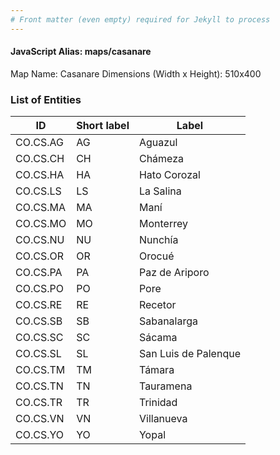 ```yaml
---
# Front matter (even empty) required for Jekyll to process
---
```


#### JavaScript Alias: maps/casanare

Map Name: Casanare
Dimensions (Width x Height): 510x400





### List of Entities

ID | Short label | Label
---|---|---|
CO.CS.AG|AG|Aguazul
CO.CS.CH|CH|Chámeza
CO.CS.HA|HA|Hato Corozal
CO.CS.LS|LS|La Salina
CO.CS.MA|MA|Maní
CO.CS.MO|MO|Monterrey
CO.CS.NU|NU|Nunchía
CO.CS.OR|OR|Orocué
CO.CS.PA|PA|Paz de Ariporo
CO.CS.PO|PO|Pore
CO.CS.RE|RE|Recetor
CO.CS.SB|SB|Sabanalarga
CO.CS.SC|SC|Sácama
CO.CS.SL|SL|San Luis de Palenque
CO.CS.TM|TM|Támara
CO.CS.TN|TN|Tauramena
CO.CS.TR|TR|Trinidad
CO.CS.VN|VN|Villanueva
CO.CS.YO|YO|Yopal